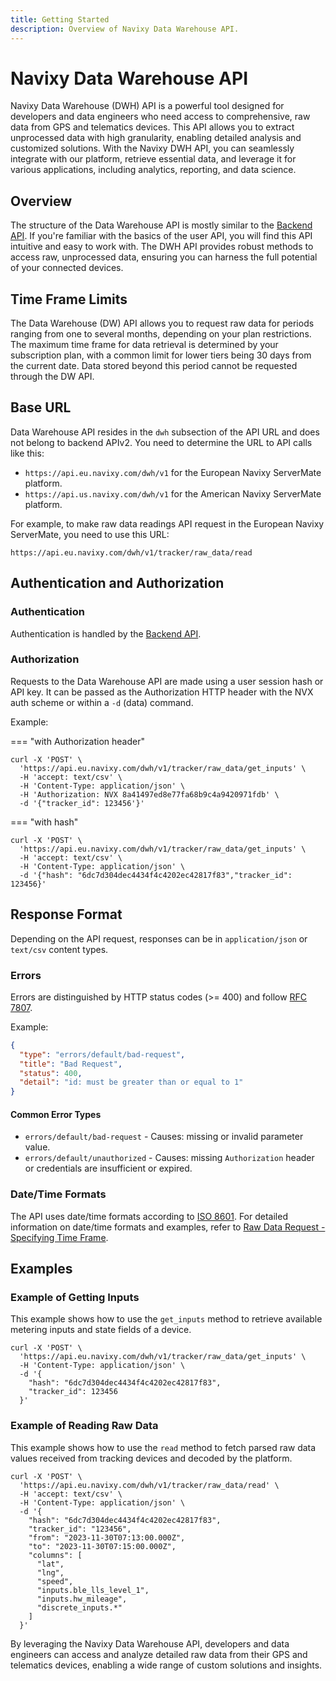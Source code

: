 ```yaml
---
title: Getting Started
description: Overview of Navixy Data Warehouse API.
---
```

# Navixy Data Warehouse API

Navixy Data Warehouse (DWH) API is a powerful tool designed for developers and data engineers who need access to comprehensive, raw data from GPS and telematics devices. This API allows you to extract unprocessed data with high granularity, enabling detailed analysis and customized solutions. With the Navixy DWH API, you can seamlessly integrate with our platform, retrieve essential data, and leverage it for various applications, including analytics, reporting, and data science.

## Overview

The structure of the Data Warehouse API is mostly similar to the [Backend API](../backend-api/getting-started/introduction.md). If you're familiar with the basics of the user API, you will find this API intuitive and easy to work with. The DWH API provides robust methods to access raw, unprocessed data, ensuring you can harness the full potential of your connected devices.

## Time Frame Limits

The Data Warehouse (DW) API allows you to request raw data for periods ranging from one to several months, depending on your plan restrictions. The maximum time frame for data retrieval is determined by your subscription plan, with a common limit for lower tiers being 30 days from the current date. Data stored beyond this period cannot be requested through the DW API.

## Base URL

Data Warehouse API resides in the `dwh` subsection of the API URL and does not belong to backend APIv2. You need to determine the URL to API calls like this:
* `https://api.eu.navixy.com/dwh/v1` for the European Navixy ServerMate platform.
* `https://api.us.navixy.com/dwh/v1` for the American Navixy ServerMate platform.

For example, to make raw data readings API request in the European Navixy ServerMate, you need to use this URL:

```
https://api.eu.navixy.com/dwh/v1/tracker/raw_data/read
```

## Authentication and Authorization

### Authentication

Authentication is handled by the [Backend API](../backend-api/getting-started/authentication.md).

### Authorization

Requests to the Data Warehouse API are made using a user session hash or API key. It can be passed as the Authorization HTTP header with the NVX auth scheme or within a `-d` (data) command.

Example:

=== "with Authorization header"

```shell
curl -X 'POST' \
  'https://api.eu.navixy.com/dwh/v1/tracker/raw_data/get_inputs' \
  -H 'accept: text/csv' \
  -H 'Content-Type: application/json' \
  -H 'Authorization: NVX 8a41497ed8e77fa68b9c4a9420971fdb' \
  -d '{"tracker_id": 123456'}'
```

=== "with hash"

```shell
curl -X 'POST' \
  'https://api.eu.navixy.com/dwh/v1/tracker/raw_data/get_inputs' \
  -H 'accept: text/csv' \
  -H 'Content-Type: application/json' \
  -d '{"hash": "6dc7d304dec4434f4c4202ec42817f83","tracker_id": 123456}'
```

## Response Format

Depending on the API request, responses can be in `application/json` or `text/csv` content types.

### Errors

Errors are distinguished by HTTP status codes (>= 400) and follow [RFC 7807](https://datatracker.ietf.org/doc/html/rfc7807).

Example:

```json
{
  "type": "errors/default/bad-request",
  "title": "Bad Request",
  "status": 400,
  "detail": "id: must be greater than or equal to 1"
}
```

#### Common Error Types

* `errors/default/bad-request` - Causes: missing or invalid parameter value.
* `errors/default/unauthorized` - Causes: missing `Authorization` header or credentials are insufficient or expired.

### Date/Time Formats

The API uses date/time formats according to [ISO 8601](https://en.wikipedia.org/wiki/ISO_8601). For detailed information on date/time formats and examples, refer to [Raw Data Request - Specifying Time Frame](../data-warehouse-api/guides/raw-data.md#specifying-time-frame).

## Examples

### Example of Getting Inputs

This example shows how to use the `get_inputs` method to retrieve available metering inputs and state fields of a device.

```shell
curl -X 'POST' \
  'https://api.eu.navixy.com/dwh/v1/tracker/raw_data/get_inputs' \
  -H 'Content-Type: application/json' \
  -d '{
    "hash": "6dc7d304dec4434f4c4202ec42817f83",
    "tracker_id": 123456
  }'
```

### Example of Reading Raw Data

This example shows how to use the `read` method to fetch parsed raw data values received from tracking devices and decoded by the platform.

```shell
curl -X 'POST' \
  'https://api.eu.navixy.com/dwh/v1/tracker/raw_data/read' \
  -H 'accept: text/csv' \
  -H 'Content-Type: application/json' \
  -d '{
    "hash": "6dc7d304dec4434f4c4202ec42817f83",
    "tracker_id": "123456",
    "from": "2023-11-30T07:13:00.000Z",
    "to": "2023-11-30T07:15:00.000Z",
    "columns": [
      "lat",
      "lng",
      "speed",
      "inputs.ble_lls_level_1",
      "inputs.hw_mileage",
      "discrete_inputs.*"
    ]
  }'
```

By leveraging the Navixy Data Warehouse API, developers and data engineers can access and analyze detailed raw data from their GPS and telematics devices, enabling a wide range of custom solutions and insights.